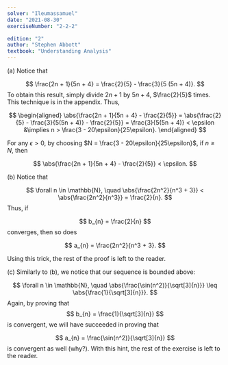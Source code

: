 ```yaml
---
solver: "Ileumassamuel"
date: "2021-08-30"
exerciseNumber: "2-2-2"

edition: "2"
author: "Stephen Abbott"
textbook: "Understanding Analysis"
---
```


(a) Notice that

$$
\frac{2n + 1}{5n + 4} = \frac{2}{5} - \frac{3}{5 (5n + 4)}.
$$
To
obtain this result, simply divide $2n + 1$ by $5n + 4$,
$\frac{2}{5}$ times. This technique is in the appendix. Thus,

$$
\begin{aligned}
\abs{\frac{2n + 1}{5n + 4} - \frac{2}{5}} = \abs{\frac{2}{5} -
\frac{3}{5(5n + 4)} - \frac{2}{5}} = \frac{3}{5(5n + 4)} <
\epsilon
&\implies n > \frac{3 - 20\epsilon}{25\epsilon}.
\end{aligned}
$$


For any $\epsilon > 0$, by choosing $N = \frac{3 -
20\epsilon}{25\epsilon}$, if $n \geq N$, then

$$
\abs{\frac{2n + 1}{5n + 4} - \frac{2}{5}} < \epsilon.
$$


(b) Notice that

$$
\forall n \in \mathbb{N}, \quad \abs{\frac{2n^2}{n^3 + 3}} <
\abs{\frac{2n^2}{n^3}} = \frac{2}{n}.
$$
Thus, if

$$
b_{n} = \frac{2}{n}
$$
converges, then so does

$$
a_{n} = \frac{2n^2}{n^3 + 3}.
$$


Using this trick, the rest of the proof is left to the reader.

(c) Similarly to (b), we notice that our sequence is bounded above:

$$
\forall n \in \mathbb{N}, \quad \abs{\frac{\sin(n^2)}{\sqrt[3]{n}}}
\leq \abs{\frac{1}{\sqrt[3]{n}}}.
$$
Again, by
proving that 
$$
b_{n} = \frac{1}{\sqrt[3]{n}}
$$
is convergent, we
will have succeeded in proving that

$$
a_{n} = \frac{\sin(n^2)}{\sqrt[3]{n}}
$$
is convergent as well
(why?). With this hint, the rest of the exercise is left to the
reader.
